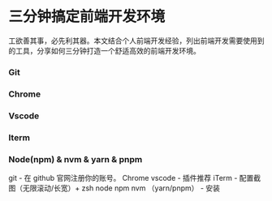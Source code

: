 # 三分钟搞定前端开发环境

工欲善其事，必先利其器。本文结合个人前端开发经验，列出前端开发需要使用到的工具，分享如何三分钟打造一个舒适高效的前端开发环境。

### Git
### Chrome
### Vscode
### Iterm
### Node(npm) & nvm & yarn & pnpm




git - 
在 github 官网注册你的账号。
Chrome 
vscode - 插件推荐
iTerm - 配置截图（无限滚动/长宽）+ zsh
node npm nvm （yarn/pnpm） - 安装
